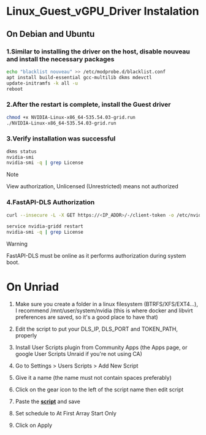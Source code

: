 # Linux_Guest_vGPU_Driver Instalation

## On Debian and Ubuntu
### 1.Similar to installing the driver on the host, disable nouveau and install the necessary packages
```bash
echo "blacklist nouveau" >> /etc/modprobe.d/blacklist.conf
apt install build-essential gcc-multilib dkms mdevctl
update-initramfs -k all -u
reboot
```

### 2.After the restart is complete, install the Guest driver
```bash
chmod +x NVIDIA-Linux-x86_64-535.54.03-grid.run
./NVIDIA-Linux-x86_64-535.54.03-grid.run
```

### 3.Verify installation was successful
```bash
dkms status
nvidia-smi
nvidia-smi -q | grep License
```

> [!NOTE]
> View authorization, Unlicensed (Unrestricted) means not authorized

### 4.FastAPI-DLS Authorization
```bash
curl --insecure -L -X GET https://<IP_ADDR>/-/client-token -o /etc/nvidia/ClientConfigToken/client_configuration_token_$(date '+%d-%m-%Y-%H-%M-%S').tok
 
service nvidia-gridd restart
nvidia-smi -q | grep License 
```

> [!WARNING]
> FastAPI-DLS must be online as it performs authorization during system boot.

# On Unriad
  1.  Make sure you create a folder in a linux filesystem (BTRFS/XFS/EXT4...), 
  I recommend /mnt/user/system/nvidia (this is where docker and libvirt preferences are saved, so it's a good place to have that)

  2.  Edit the script to put your DLS_IP, DLS_PORT and TOKEN_PATH, properly
  3.  Install User Scripts plugin from Community Apps (the Apps page, or google User Scripts Unraid if you're not using CA)
  4.  Go to Settings > Users Scripts > Add New Script
  5.  Give it a name  (the name must not contain spaces preferably)
  6.  Click on the gear icon to the left of the script name then edit script
  7.  Paste the **[script]()** and save
  8.  Set schedule to At First Array Start Only
  9.  Click on Apply
